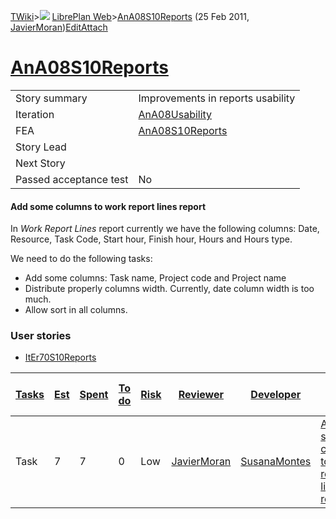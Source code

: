 [TWiki](Main_WebHome)&gt;![](/twiki/pub/TWiki/TWikiDocGraphics/web-bg-small.gif) [LibrePlan Web](LibrePlan_WebHome)&gt;[AnA08S10Reports](LibrePlan_AnA08S10Reports "Topic revision: 4 (25 Feb 2011 - 10:37:39)") (25 Feb 2011, [JavierMoran](Main_JavierMoran))[Edit](LibrePlan_AnA08S10Reports?t=1520344049 "Edit this topic text")[Attach](/twiki/bin/attach/LibrePlan/AnA08S10Reports "Attach an image or document to this topic")  

 [AnA08S10Reports](LibrePlan_AnA08S10Reports)
=============================================

|                        |                                              |
|------------------------|----------------------------------------------|
| Story summary          | Improvements in reports usability            |
| Iteration              | [AnA08Usability](LibrePlan_AnA08Usability)   |
| FEA                    | [AnA08S10Reports](LibrePlan_AnA08S10Reports) |
| Story Lead             |                                              |
| Next Story             |                                              |
| Passed acceptance test | No                                           |

####  Add some columns to work report lines report

In *Work Report Lines* report currently we have the following columns: Date, Resource, Task Code, Start hour, Finish hour, Hours and Hours type.

We need to do the following tasks:

-   Add some columns: Task name, Project code and Project name
-   Distribute properly columns width. Currently, date column width is too much.
-   Allow sort in all columns.

###  User stories

-   [ItEr70S10Reports](LibrePlan_ItEr70S10Reports)

| [Tasks](LibrePlan_AnA08S10Reports?sortcol=0;table=2;up=0#sorted_table "Sort by this column") | [Est](LibrePlan_AnA08S10Reports?sortcol=1;table=2;up=0#sorted_table "Sort by this column") | [Spent](LibrePlan_AnA08S10Reports?sortcol=2;table=2;up=0#sorted_table "Sort by this column") | [To do](LibrePlan_AnA08S10Reports?sortcol=3;table=2;up=0#sorted_table "Sort by this column") | [Risk](LibrePlan_AnA08S10Reports?sortcol=4;table=2;up=0#sorted_table "Sort by this column") | [Reviewer](LibrePlan_AnA08S10Reports?sortcol=5;table=2;up=0#sorted_table "Sort by this column") | [Developer](LibrePlan_AnA08S10Reports?sortcol=6;table=2;up=0#sorted_table "Sort by this column") | [Task Name](LibrePlan_AnA08S10Reports?sortcol=7;table=2;up=0#sorted_table "Sort by this column") | [Start Date](LibrePlan_AnA08S10Reports?sortcol=8;table=2;up=0#sorted_table "Sort by this column") | [Est End Date](LibrePlan_AnA08S10Reports?sortcol=9;table=2;up=0#sorted_table "Sort by this column") | [End Date](LibrePlan_AnA08S10Reports?sortcol=10;table=2;up=0#sorted_table "Sort by this column") |
|----------------------------------------------------------------------------------------------|--------------------------------------------------------------------------------------------|----------------------------------------------------------------------------------------------|----------------------------------------------------------------------------------------------|---------------------------------------------------------------------------------------------|-------------------------------------------------------------------------------------------------|--------------------------------------------------------------------------------------------------|--------------------------------------------------------------------------------------------------|---------------------------------------------------------------------------------------------------|-----------------------------------------------------------------------------------------------------|--------------------------------------------------------------------------------------------------|
| Task                                                                                         | 7                                                                                          | 7                                                                                            | 0                                                                                            | Low                                                                                         | [JavierMoran](Main_JavierMoran)                                                                 | [SusanaMontes](Main_SusanaMontes)                                                                | [Add some columns to work report lines report](LibrePlan_AnA08S10Reports#TasK1)                  |                                                                                                   |                                                                                                     |                                                                                                  |
